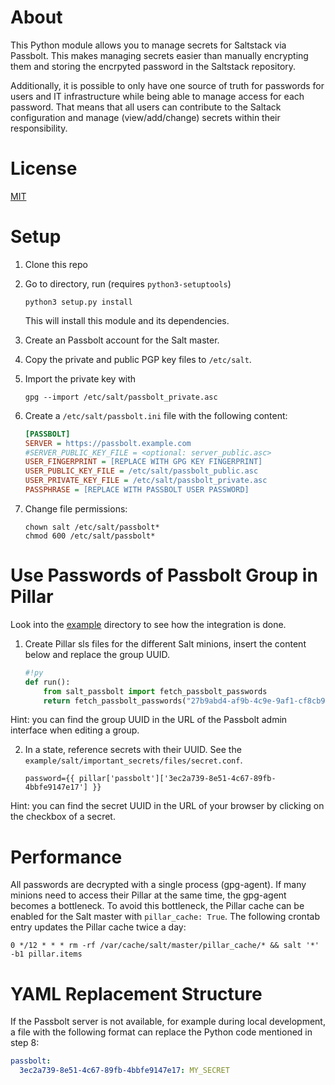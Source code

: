 # About
This Python module allows you to manage secrets for Saltstack via Passbolt. This makes managing secrets easier than manually encrypting them and storing the encrpyted password in the Saltstack repository.

Additionally, it is possible to only have one source of truth for passwords for users and IT infrastructure while being able to manage access for each password. That means that all users can contribute to the Saltack configuration and manage (view/add/change) secrets within their responsibility.

# License
[MIT](LICENSE)

# Setup
1. Clone this repo 

2. Go to directory, run (requires `python3-setuptools`)
    ```shell
    python3 setup.py install
    ```
    This will install this module and its dependencies.

3. Create an Passbolt account for the Salt master.

4. Copy the private and public PGP key files to `/etc/salt`.

5. Import the private key with
    ```shell
    gpg --import /etc/salt/passbolt_private.asc
    ```

6. Create a `/etc/salt/passbolt.ini` file with the following content:
    ```ini
    [PASSBOLT]
    SERVER = https://passbolt.example.com
    #SERVER_PUBLIC_KEY_FILE = <optional: server_public.asc>
    USER_FINGERPRINT = [REPLACE WITH GPG KEY FINGERPRINT]
    USER_PUBLIC_KEY_FILE = /etc/salt/passbolt_public.asc
    USER_PRIVATE_KEY_FILE = /etc/salt/passbolt_private.asc
    PASSPHRASE = [REPLACE WITH PASSBOLT USER PASSWORD]
    ```

7. Change file permissions:
    ```shell
    chown salt /etc/salt/passbolt*
    chmod 600 /etc/salt/passbolt*
    ```

# Use Passwords of Passbolt Group in Pillar
Look into the [example](example) directory to see how the integration is done.

1. Create Pillar sls files for the different Salt minions, insert the content below and replace the group UUID.
    ```python
    #!py
    def run():
        from salt_passbolt import fetch_passbolt_passwords
        return fetch_passbolt_passwords("27b9abd4-af9b-4c9e-9af1-cf8cb963680c")
    ```
  Hint: you can find the group UUID in the URL of the Passbolt admin interface when editing a group.

2. In a state, reference secrets with their UUID. See the `example/salt/important_secrets/files/secret.conf`.
    ```
    password={{ pillar['passbolt']['3ec2a739-8e51-4c67-89fb-4bbfe9147e17'] }}
    ```
  Hint: you can find the secret UUID in the URL of your browser by clicking on the checkbox of a secret.

# Performance
All passwords are decrypted with a single process (gpg-agent). If many minions need to access their Pillar at the same time, the gpg-agent becomes a bottleneck. To avoid this bottleneck, the Pillar cache can be enabled for the Salt master with `pillar_cache: True`. The following crontab entry updates the Pillar cache twice a day:
```
0 */12 * * * rm -rf /var/cache/salt/master/pillar_cache/* && salt '*' -b1 pillar.items
```

# YAML Replacement Structure
If the Passbolt server is not available, for example during local development, a file with the following format can replace the Python code mentioned in step 8:
```yaml
passbolt:
  3ec2a739-8e51-4c67-89fb-4bbfe9147e17: MY_SECRET
```
